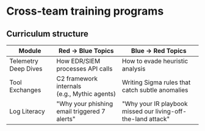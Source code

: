 # Cross-team training programs

## Curriculum structure

| Module	               | Red → Blue Topics	                                | Blue → Red Topics                                            |
|-----------------------|---------------------------------------------------|--------------------------------------------------------------|
| Telemetry Deep Dives	 | How EDR/SIEM processes API calls	                 | How to evade heuristic analysis                              |
| Tool Exchanges	       | C2 framework internals <br>(e.g., Mythic agents)	 | Writing Sigma rules that catch subtle anomalies              |
| Log Literacy	         | "Why your phishing email triggered 7 alerts"	     | "Why your IR playbook missed our living-off-the-land attack" |

